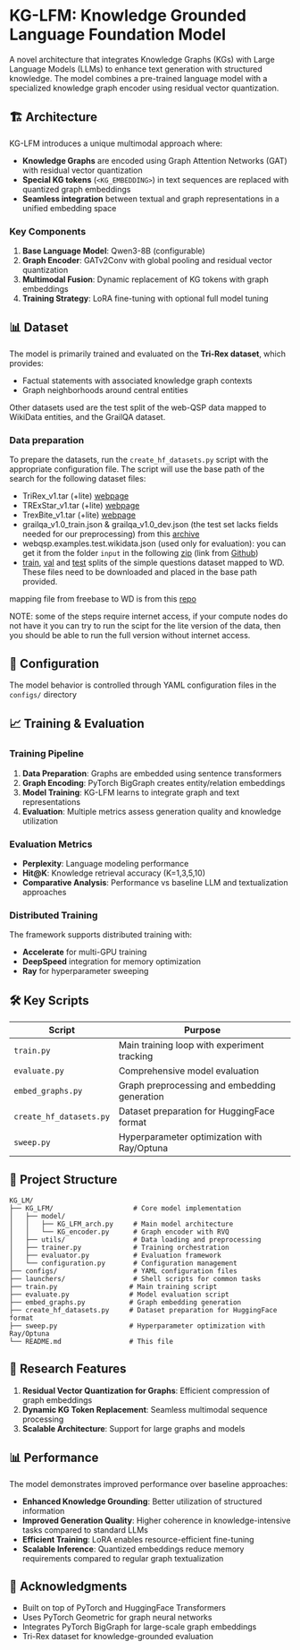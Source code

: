 # KG-LFM: Knowledge Grounded Language Foundation Model

A novel architecture that integrates Knowledge Graphs (KGs) with Large Language Models (LLMs) to enhance text generation with structured knowledge. The model combines a pre-trained language model with a specialized knowledge graph encoder using residual vector quantization.

## 🏗️ Architecture

KG-LFM introduces a unique multimodal approach where:

- **Knowledge Graphs** are encoded using Graph Attention Networks (GAT) with residual vector quantization
- **Special KG tokens** (`<KG_EMBEDDING>`) in text sequences are replaced with quantized graph embeddings
- **Seamless integration** between textual and graph representations in a unified embedding space

### Key Components

1. **Base Language Model**: Qwen3-8B (configurable)
2. **Graph Encoder**: GATv2Conv with global pooling and residual vector quantization
3. **Multimodal Fusion**: Dynamic replacement of KG tokens with graph embeddings
4. **Training Strategy**: LoRA fine-tuning with optional full model tuning

## 📊 Dataset

The model is primarily trained and evaluated on the **Tri-Rex dataset**, which provides:
- Factual statements with associated knowledge graph contexts
- Graph neighborhoods around central entities

Other datasets used are the test split of the web-QSP data mapped to WikiData entities, and the GrailQA dataset.

### Data preparation

To prepare the datasets, run the `create_hf_datasets.py` script with the appropriate configuration file.
The script will use the base path of the search for the following dataset files:
- TriRex_v1.tar (+lite) [webpage](https://zenodo.org/records/15166163)
- TRExStar_v1.tar (+lite) [webpage](https://zenodo.org/records/15165974)
- TrexBite_v1.tar (+lite) [webpage](https://zenodo.org/records/15165883)
- grailqa_v1.0_train.json & grailqa_v1.0_dev.json (the test set lacks fields needed for our preprocessing) from this [archive](https://dl.orangedox.com/WyaCpL?dl=1) 
- webqsp.examples.test.wikidata.json (used only for evaluation): you can get it from the folder `input` in the following [zip](https://public.ukp.informatik.tu-darmstadt.de/coling2018-graph-neural-networks-question-answering/WebQSP_WD_v1.zip) (link from [Github](https://github.com/UKPLab/coling2018-graph-neural-networks-question-answering/blob/master/WEBQSP_WD_README.md))
- [train](https://github.com/askplatypus/wikidata-simplequestions/raw/master/annotated_wd_data_train_answerable.txt), [val](https://github.com/askplatypus/wikidata-simplequestions/raw/master/annotated_wd_data_valid_answerable.txt) and [test](https://github.com/askplatypus/wikidata-simplequestions/raw/master/annotated_wd_data_test_answerable.txt) splits of the simple questions dataset mapped to WD.
These files need to be downloaded and placed in the base path provided.

mapping file from freebase to WD is from this [repo](https://github.com/askplatypus/wikidata-simplequestions/tree/master)

NOTE: some of the steps require internet access, if your compute nodes do not have it you can try to run the scipt for the lite version of the data, then you should be able to run the full version without internet access.

## 🔧 Configuration

The model behavior is controlled through YAML configuration files in the `configs/` directory

## 📈 Training & Evaluation

### Training Pipeline

1. **Data Preparation**: Graphs are embedded using sentence transformers
2. **Graph Encoding**: PyTorch BigGraph creates entity/relation embeddings
3. **Model Training**: KG-LFM learns to integrate graph and text representations
4. **Evaluation**: Multiple metrics assess generation quality and knowledge utilization

### Evaluation Metrics

- **Perplexity**: Language modeling performance
- **Hit@K**: Knowledge retrieval accuracy (K=1,3,5,10)
- **Comparative Analysis**: Performance vs baseline LLM and textualization approaches

### Distributed Training

The framework supports distributed training with:
- **Accelerate** for multi-GPU training
- **DeepSpeed** integration for memory optimization
- **Ray** for hyperparameter sweeping


## 🛠️ Key Scripts

| Script | Purpose |
|--------|---------|
| `train.py` | Main training loop with experiment tracking |
| `evaluate.py` | Comprehensive model evaluation |
| `embed_graphs.py` | Graph preprocessing and embedding generation |
| `create_hf_datasets.py` | Dataset preparation for HuggingFace format |
| `sweep.py` | Hyperparameter optimization with Ray/Optuna |

## 📁 Project Structure

```
KG_LM/
├── KG_LFM/                    # Core model implementation
│   ├── model/
│   │   ├── KG_LFM_arch.py     # Main model architecture
│   │   └── KG_encoder.py      # Graph encoder with RVQ
│   ├── utils/                 # Data loading and preprocessing
│   ├── trainer.py             # Training orchestration
│   ├── evaluator.py           # Evaluation framework
│   └── configuration.py       # Configuration management
├── configs/                   # YAML configuration files
├── launchers/                 # Shell scripts for common tasks
├── train.py                  # Main training script
├── evaluate.py               # Model evaluation script
├── embed_graphs.py           # Graph embedding generation
├── create_hf_datasets.py     # Dataset preparation for HuggingFace format
├── sweep.py                  # Hyperparameter optimization with Ray/Optuna
└── README.md                 # This file
```

## 🔬 Research Features

1. **Residual Vector Quantization for Graphs**: Efficient compression of graph embeddings
2. **Dynamic KG Token Replacement**: Seamless multimodal sequence processing
4. **Scalable Architecture**: Support for large graphs and models


## 📊 Performance

The model demonstrates improved performance over baseline approaches:

- **Enhanced Knowledge Grounding**: Better utilization of structured information
- **Improved Generation Quality**: Higher coherence in knowledge-intensive tasks compared to standard LLMs
- **Efficient Training**: LoRA enables resource-efficient fine-tuning
- **Scalable Inference**: Quantized embeddings reduce memory requirements compared to regular graph textualization

## 🙏 Acknowledgments

- Built on top of PyTorch and HuggingFace Transformers
- Uses PyTorch Geometric for graph neural networks
- Integrates PyTorch BigGraph for large-scale graph embeddings
- Tri-Rex dataset for knowledge-grounded evaluation